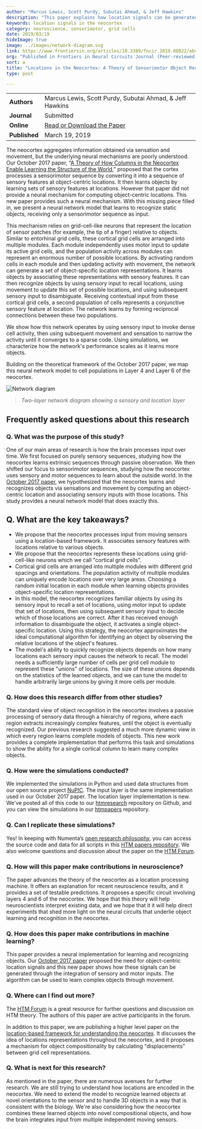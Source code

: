 ```yaml
---
author: "Marcus Lewis, Scott Purdy, Subutai Ahmad, & Jeff Hawkins"
description: "This paper explains how location signals can be generated with a location layer that utilizes grid-cell-like neurons. It builds on our previous paper, A Theory of How Columns in the Neocortex Enable Learning the Structure of the World."
keywords: location signals in the neocortex
category: neuroscience, sensorimotor, grid cells
date: 2019/03/19
hideImage: true
image: ../images/network-diagram.svg
link: https://www.frontiersin.org/articles/10.3389/fncir.2019.00022/abstract
org: "Published in Frontiers in Neural Circuits Journal (Peer-reviewed)"
sort: a
title: "Locations in the Neocortex: A Theory of Sensorimotor Object Recognition Using Cortical Grid Cells"
type: post

---
```


| | |
|-|-|
| **Authors** | Marcus Lewis, Scott Purdy, Subutai Ahmad, & Jeff Hawkins|
| **Journal** | Submitted |
| **Online** | [Read or Download the Paper][1] |
| **Published** | March 19, 2019 |

The neocortex aggregates information obtained via sensation and movement, but the underlying neural mechanisms are poorly understood. Our October 2017 paper, “[A Theory of How Columns in the Neocortex Enable Learning the Structure of the World](/neuroscience-research/research-publications/papers/a-theory-of-how-columns-in-the-neocortex-enable-learning-the-structure-of-the-world/),” proposed that the cortex processes a sensorimotor sequence by converting it into a sequence of sensory features at object-centric locations. It then learns objects by learning sets of sensory features at locations. However that paper did not provide a neural mechanism for computing object-centric locations. This new paper provides such a neural mechanism. With this missing piece filled in, we present a neural network model that learns to recognize static objects, receiving only a sensorimotor sequence as input.

This mechanism relies on grid-cell-like neurons that represent the location of sensor patches (for example, the tip of a finger) relative to objects. Similar to entorhinal grid cells, these cortical grid cells are arranged into multiple modules. Each module independently uses motor input to update its active grid cells, and the population activity across modules can represent an enormous number of possible locations. By activating random cells in each module and then updating activity with movement, the network can generate a set of object-specific location representations. It learns objects by associating these representations with sensory features. It can then recognize objects by using sensory input to recall locations, using movement to update this set of possible locations, and using subsequent sensory input to disambiguate. Receiving contextual input from these cortical grid cells, a second population of cells represents a conjunctive sensory feature at location. The network learns by forming reciprocal connections between these two populations.

We show how this network operates by using sensory input to invoke dense cell activity, then using subsequent movement and sensation to narrow the activity until it converges to a sparse code. Using simulations, we characterize how the network's performance scales as it learns more objects.

Building on the theoretical framework of the October 2017 paper, we map this neural network model to cell populations in Layer 4 and Layer 6 of the neocortex.

![Network diagram](../images/network-diagram.svg)
> *Two-layer network diagram showing a sensory and location layer*

## Frequently asked questions about this research

### Q. What was the purpose of this study?

One of our main areas of research is how the brain processes input over time. We first focused on purely sensory sequences, studying how the neocortex learns extrinsic sequences through passive observation. We then shifted our focus to sensorimotor sequences, studying how the neocortex uses sensory and motor sequences to learn about the outside world. In the [October 2017 paper](/neuroscience-research/research-publications/papers/a-theory-of-how-columns-in-the-neocortex-enable-learning-the-structure-of-the-world/), we hypothesized that the neocortex learns and recognizes objects via sensations and movement by computing an object-centric location and associating sensory inputs with those locations. This study provides a neural network model that does exactly this.

  ## Q. What are the key takeaways?

* We propose that the neocortex processes input from moving sensors using a location-based framework. It associates sensory features with locations relative to various objects.
* We propose that the neocortex represents these locations using grid-cell-like neurons which we call "cortical grid cells".
* Cortical grid cells are arranged into multiple modules with different grid spacings and orientations. The population activity of multiple modules can uniquely encode locations over very large areas. Choosing a random initial location in each module when learning objects provides object-specific location representations.
* In this model, the neocortex recognizes familiar objects by using its sensory input to recall a set of locations, using motor input to update that set of locations, then using subsequent sensory input to decide which of those locations are correct. After it has received enough information to disambiguate the object, it activates a single object-specific location. Using this strategy, the neocortex approximates the ideal computational algorithm for identifying an object by observing the relative locations of the object's features.
* The model's ability to quickly recognize objects depends on how many locations each sensory input causes the network to recall. The model needs a sufficiently large number of cells per grid cell module to represent these "unions" of locations. The size of these unions depends on the statistics of the learned objects, and we can tune the model to handle arbitrarily large unions by giving it more cells per module.

### Q. How does this research differ from other studies?

The standard view of object recognition in the neocortex involves a passive processing of sensory data through a hierarchy of regions, where each region extracts increasingly complex features, until the object is eventually recognized. Our previous research suggested a much more dynamic view in which every region learns complete models of objects. This new work provides a complete implementation that performs this task and simulations to show the ability for a single cortical column to learn many complex objects.

### Q. How were the simulations conducted?

We implemented the simulations in Python and used data structures from our open source project [NuPIC]( https://www.numenta.org/). The input layer is the same implementation used in our October 2017 paper. The location layer implementation is new. We've posted all of this code to our [htmresearch](https://github.com/numenta/htmresearch) repository on Github, and you can view the simulations in our [htmpapers](https://github.com/numenta/htmpapers) repository.  

### Q. Can I replicate these simulations?

Yes! In keeping with Numenta’s [open research philosophy](/blog/2014/09/17/increasing-research-transparency/), you can access the source code and data for all scripts in this [HTM papers repository](https://github.com/numenta/htmpapers). We also welcome questions and discussion about the paper on the [HTM Forum](https://discourse.numenta.org/).

### Q. How will this paper make contributions in neuroscience?

The paper advances the theory of the neocortex as a location processing machine. It offers an explanation for recent neuroscience results, and it provides a set of testable predictions. It proposes a specific circuit involving layers 4 and 6 of the neocortex. We hope that this theory will help neuroscientists interpret existing data, and we hope that it it will help direct experiments that shed more light on the neural circuits that underlie object learning and recognition in the neocortex.

### Q. How does this paper make contributions in machine learning?

This paper provides a neural implementation for learning and recognizing objects. Our [October 2017 paper](/neuroscience-research/research-publications/papers/a-theory-of-how-columns-in-the-neocortex-enable-learning-the-structure-of-the-world/) proposed the need for object-centric location signals and this new paper shows how these signals can be generated through the integration of sensory and motor inputs. The algorithm can be used to learn complex objects through movement.

### Q. Where can I find out more?

The [HTM Forum](https://discourse.numenta.org/) is a great resource for further questions and discussion on HTM theory. The authors of this paper are active participants in the forum.

In addition to this paper, we are publishing a higher level paper on the [location-based framework for understanding the neocortex](/neuroscience-research/research-publications/papers/thousand-brains-theory-of-intelligence-companion-paper/). It discusses the idea of locations representations throughout the neocortex, and it proposes a mechanism for object compositionality by calculating "displacements" between grid cell representations.


### Q. What is next for this research?

As mentioned in the paper, there are numerous avenues for further research. We are still trying to understand how locations are encoded in the neocortex. We need to extend the model to recognize learned objects at novel orientations to the sensor and to handle 3D objects in a way that is consistent with the biology. We're also considering how the neocortex combines these learned objects into novel compositional objects, and how the brain integrates input from multiple independent moving sensors.

[1]: https://www.frontiersin.org/articles/10.3389/fncir.2019.00022/abstract
